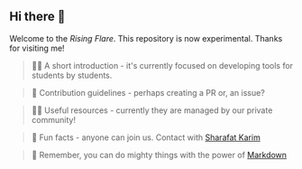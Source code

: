 ## Hi there 👋
Welcome to the *Rising Flare*. This repository is now experimental. Thanks for visiting me!

> 🙋‍♀️ A short introduction - it's currently focused on developing tools for students by students.

> 🌈 Contribution guidelines - perhaps creating a PR or, an issue?

> 👩‍💻 Useful resources - currently they are managed by our private community!

> 🍿 Fun facts - anyone can join us. Contact with [Sharafat Karim](https://github.com/SharafatKarim/)

> 🧙 Remember, you can do mighty things with the power of [Markdown](https://docs.github.com/github/writing-on-github/getting-started-with-writing-and-formatting-on-github/basic-writing-and-formatting-syntax)
